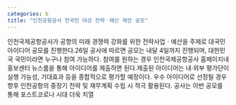 ```yaml
---
categories: b
title: "인천공항공사 전국민 대상 전략ㆍ예산 제안 공모"
---
```

인천국제공항공사가 공항의 미래 경쟁력 강화를 위한 전략사업ㆍ예산을 주제로 대국민 아이디어 공모를 진행한다.26일 공사에 따르면 공모는 내달 4일까지 진행되며, 대한민국 국민이라면 누구나 참여 가능하다. 참여를 원하는 경우 인천국제공항공사 홈페이지내 홍보센터 뉴스룸을 통해 아이디어를 제출하면 된다.제출된 아이디어는 내‧외부 평가단이 실행 가능성, 기대효과 등을 종합적으로 평가할 예정이다. 우수 아이디어로 선정될 경우 향후 인천공항의 중장기 전략 및 재무계획 수립 시 적극 활용된다. 공사는 이번 공모를 통해 포스트코로나 시대 더욱 치열